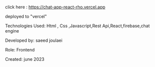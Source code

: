 
click here : https://chat-app-react-rho.vercel.app

deployed to "vercel"

Technologies Used: Html , Css ,Javascript,Rest Api,React,firebase,chat engine

Developed by: saeed joulaei

Role: Frontend

Created: june 2023
